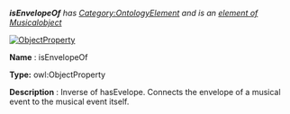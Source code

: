 ___isEnvelopeOf__ 
 has
 [Category:OntologyElement](../../Category/OntologyElement "Category:OntologyElement") 
 and is an
 [element of](../../Property/ElementOf "Property:ElementOf") 
[Musicalobject](../../Submissions/Musicalobject "Submissions:Musicalobject")_




  





[![ObjectProperty](../../images/thumb/c/c3/ObjectProperty.gif/45px-ObjectProperty.gif)](../../Image/ObjectProperty.gif "ObjectProperty")


__Name__ 
 : isEnvelopeOf
 



__Type:__ 
 owl:ObjectProperty
 



__Description__ 
 : Inverse of hasEvelope. Connects the envelope of a musical event to the musical event itself.